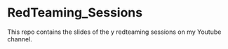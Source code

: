 # RedTeaming_Sessions
This repo contains the slides of the y redteaming sessions on my Youtube channel.
